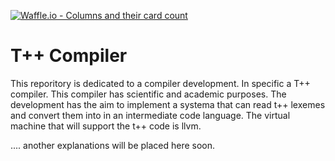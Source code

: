 [![Waffle.io - Columns and their card count](https://badge.waffle.io/costabatista/compiladores-2018-1.png?columns=all)](https://waffle.io/costabatista/compiladores-2018-1?utm_source=badge)
# T++ Compiler

This reporitory is dedicated to a compiler development. In specific a T++ compiler. 
This compiler has scientific and academic purposes. The development has the aim to implement
a systema that can read t++ lexemes and convert them into in an intermediate code language.
The virtual machine that will support the t++ code is llvm.

.... another explanations will be placed here soon.

